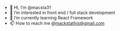 - 👋 Hi, I’m @macsta31
- 👀 I’m interested in front end / full stack development
- 🌱 I’m currently learning React Framework
- 📫 How to reach me @mackstathis@gmail.com

